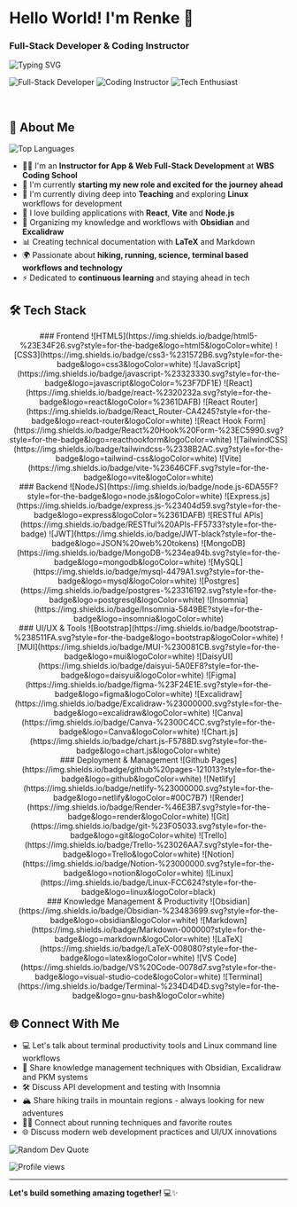 # Hello World! I'm Renke 👋

### Full-Stack Developer & Coding Instructor

![Typing SVG](https://readme-typing-svg.herokuapp.com?font=Fira+Code&pause=1000&color=6E56CF&center=true&vCenter=true&width=435&lines=Passionate+about+clean+code;Full-Stack+Development+Instructor;Always+learning%2C+always+growing)

![Full-Stack Developer](https://img.shields.io/badge/-Full_Stack_Developer-6E56CF?style=for-the-badge)
![Coding Instructor](https://img.shields.io/badge/-Coding_Instructor-22C55E?style=for-the-badge)
![Tech Enthusiast](https://img.shields.io/badge/-Tech_Enthusiast-3B82F6?style=for-the-badge)

<br>

## 💫 About Me

![Top Languages](https://github-readme-stats.vercel.app/api/top-langs/?username=ReynkeDeVos&theme=tokyonight&hide_border=true&include_all_commits=false&count_private=false&layout=compact)

- 👨‍🏫 I'm an **Instructor for App & Web Full-Stack Development** at **WBS Coding School**
- 🔭 I'm currently **starting my new role and excited for the journey ahead**
- 🌱 I'm currently diving deep into **Teaching** and exploring **Linux** workflows for development
- 🚀 I love building applications with **React**, **Vite** and **Node.js**
- 📝 Organizing my knowledge and workflows with **Obsidian** and **Excalidraw**
- 📊 Creating technical documentation with **LaTeX** and Markdown
- 🌍 Passionate about **hiking, running, science, terminal based workflows and technology**
- ⚡ Dedicated to **continuous learning** and staying ahead in tech

## 🛠️ Tech Stack

<div align="center">
### Frontend
![HTML5](https://img.shields.io/badge/html5-%23E34F26.svg?style=for-the-badge&logo=html5&logoColor=white)
![CSS3](https://img.shields.io/badge/css3-%231572B6.svg?style=for-the-badge&logo=css3&logoColor=white)
![JavaScript](https://img.shields.io/badge/javascript-%23323330.svg?style=for-the-badge&logo=javascript&logoColor=%23F7DF1E)
![React](https://img.shields.io/badge/react-%2320232a.svg?style=for-the-badge&logo=react&logoColor=%2361DAFB)
![React Router](https://img.shields.io/badge/React_Router-CA4245?style=for-the-badge&logo=react-router&logoColor=white)
![React Hook Form](https://img.shields.io/badge/React%20Hook%20Form-%23EC5990.svg?style=for-the-badge&logo=reacthookform&logoColor=white)
![TailwindCSS](https://img.shields.io/badge/tailwindcss-%2338B2AC.svg?style=for-the-badge&logo=tailwind-css&logoColor=white)
![Vite](https://img.shields.io/badge/vite-%23646CFF.svg?style=for-the-badge&logo=vite&logoColor=white)
</div>

<div align="center">
### Backend
![NodeJS](https://img.shields.io/badge/node.js-6DA55F?style=for-the-badge&logo=node.js&logoColor=white)
![Express.js](https://img.shields.io/badge/express.js-%23404d59.svg?style=for-the-badge&logo=express&logoColor=%2361DAFB)
![RESTful APIs](https://img.shields.io/badge/RESTful%20APIs-FF5733?style=for-the-badge)
![JWT](https://img.shields.io/badge/JWT-black?style=for-the-badge&logo=JSON%20web%20tokens)
![MongoDB](https://img.shields.io/badge/MongoDB-%234ea94b.svg?style=for-the-badge&logo=mongodb&logoColor=white)
![MySQL](https://img.shields.io/badge/mysql-4479A1.svg?style=for-the-badge&logo=mysql&logoColor=white)
![Postgres](https://img.shields.io/badge/postgres-%23316192.svg?style=for-the-badge&logo=postgresql&logoColor=white)
![Insomnia](https://img.shields.io/badge/Insomnia-5849BE?style=for-the-badge&logo=insomnia&logoColor=white)
</div>

<div align="center">
### UI/UX & Tools
![Bootstrap](https://img.shields.io/badge/bootstrap-%238511FA.svg?style=for-the-badge&logo=bootstrap&logoColor=white)
![MUI](https://img.shields.io/badge/MUI-%230081CB.svg?style=for-the-badge&logo=mui&logoColor=white)
![DaisyUI](https://img.shields.io/badge/daisyui-5A0EF8?style=for-the-badge&logo=daisyui&logoColor=white)
![Figma](https://img.shields.io/badge/figma-%23F24E1E.svg?style=for-the-badge&logo=figma&logoColor=white)
![Excalidraw](https://img.shields.io/badge/Excalidraw-%23000000.svg?style=for-the-badge&logo=excalidraw&logoColor=white)
![Canva](https://img.shields.io/badge/Canva-%2300C4CC.svg?style=for-the-badge&logo=Canva&logoColor=white)
![Chart.js](https://img.shields.io/badge/chart.js-F5788D.svg?style=for-the-badge&logo=chart.js&logoColor=white)
</div>

<div align="center">
### Deployment & Management
![Github Pages](https://img.shields.io/badge/github%20pages-121013?style=for-the-badge&logo=github&logoColor=white)
![Netlify](https://img.shields.io/badge/netlify-%23000000.svg?style=for-the-badge&logo=netlify&logoColor=#00C7B7)
![Render](https://img.shields.io/badge/Render-%46E3B7.svg?style=for-the-badge&logo=render&logoColor=white)
![Git](https://img.shields.io/badge/git-%23F05033.svg?style=for-the-badge&logo=git&logoColor=white)
![Trello](https://img.shields.io/badge/Trello-%23026AA7.svg?style=for-the-badge&logo=Trello&logoColor=white)
![Notion](https://img.shields.io/badge/Notion-%23000000.svg?style=for-the-badge&logo=notion&logoColor=white)
![Linux](https://img.shields.io/badge/Linux-FCC624?style=for-the-badge&logo=linux&logoColor=black)
</div>

<div align="center">
### Knowledge Management & Productivity
![Obsidian](https://img.shields.io/badge/Obsidian-%23483699.svg?style=for-the-badge&logo=obsidian&logoColor=white)
![Markdown](https://img.shields.io/badge/Markdown-000000?style=for-the-badge&logo=markdown&logoColor=white)
![LaTeX](https://img.shields.io/badge/LaTeX-008080?style=for-the-badge&logo=latex&logoColor=white)
![VS Code](https://img.shields.io/badge/VS%20Code-0078d7.svg?style=for-the-badge&logo=visual-studio-code&logoColor=white)
![Terminal](https://img.shields.io/badge/Terminal-%234D4D4D.svg?style=for-the-badge&logo=gnu-bash&logoColor=white)
</div>


## 🌐 Connect With Me

- 💻 Let's talk about terminal productivity tools and Linux command line workflows
- 📝 Share knowledge management techniques with Obsidian, Excalidraw and PKM systems
- 🛠️ Discuss API development and testing with Insomnia
- 🏔️ Share hiking trails in mountain regions - always looking for new adventures
- 🏃‍♂️ Connect about running techniques and favorite routes
- 🌐 Discuss modern web development practices and UI/UX innovations

![Random Dev Quote](https://quotes-github-readme.vercel.app/api?type=horizontal&theme=tokyonight)

![Profile views](https://komarev.com/ghpvc/?username=ReynkeDeVos&label=Profile%20views&color=6E56CF&style=flat)

---

**Let's build something amazing together!** 💻✨
